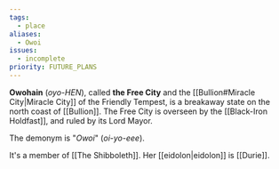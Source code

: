```yaml
---
tags:
  - place
aliases:
  - Owoi
issues:
  - incomplete
priority: FUTURE_PLANS
---
```

**Owohain** (*oyo-HEN*), called **the Free City** and the [[Bullion#Miracle City|Miracle City]] of the Friendly Tempest, is a breakaway state on the north coast of [[Bullion]]. The Free City is overseen by the [[Black-Iron Holdfast]], and ruled by its Lord Mayor.

The demonym is "*Owoi*" (*oi-yo-eee*).

It's a member of [[The Shibboleth]]. Her [[eidolon|eidolon]] is [[Durie]].

